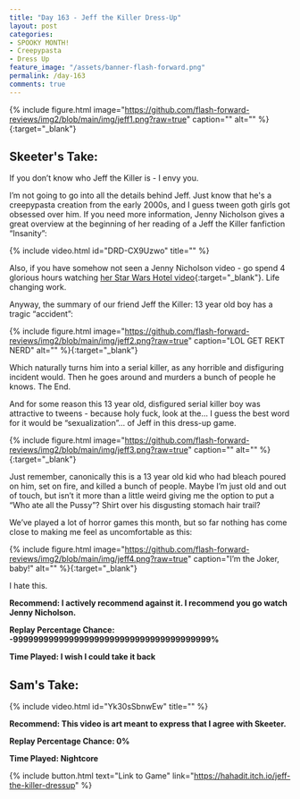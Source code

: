 ```yaml
---
title: "Day 163 - Jeff the Killer Dress-Up"
layout: post
categories:
- SPOOKY MONTH!
- Creepypasta
- Dress Up
feature_image: "/assets/banner-flash-forward.png"
permalink: /day-163
comments: true
---
```


{% include figure.html image="https://github.com/flash-forward-reviews/img2/blob/main/img/jeff1.png?raw=true" caption="" alt="" %}{:target="_blank"}

## Skeeter's Take:

If you don’t know who Jeff the Killer is - I envy you. 

I’m not going to go into all the details behind Jeff. Just know that he's a creepypasta creation from the early 2000s, and I guess tween goth girls got obsessed over him. 
If you need more information, Jenny Nicholson gives a great overview at the beginning of her reading of a Jeff the Killer fanfiction “Insanity”: 

{% include video.html id="DRD-CX9Uzwo" title="" %}

Also, if you have somehow not seen a Jenny Nicholson video - go spend 4 glorious hours watching [her Star Wars Hotel video](https://www.youtube.com/watch?v=T0CpOYZZZW4){:target="_blank"}. Life changing work. 

Anyway, the summary of our friend Jeff the Killer: 13 year old boy has a tragic “accident”:

{% include figure.html image="https://github.com/flash-forward-reviews/img2/blob/main/img/jeff2.png?raw=true" caption="LOL GET REKT NERD" alt="" %}{:target="_blank"}

Which naturally turns him into a serial killer, as any horrible and disfiguring incident would. Then he goes around and murders a bunch of people he knows. The End. 

And for some reason this 13 year old, disfigured serial killer boy was attractive to tweens - because holy fuck, look at the… I guess the best word for it would be “sexualization”... of Jeff in this dress-up game. 

{% include figure.html image="https://github.com/flash-forward-reviews/img2/blob/main/img/jeff3.png?raw=true" caption="" alt="" %}{:target="_blank"}

Just remember, canonically this is a 13 year old kid who had bleach poured on him, set on fire, and killed a bunch of people. Maybe I’m just old and out of touch, but isn’t it more than a little weird giving me the option to put a “Who ate all the Pussy”? Shirt over his disgusting stomach hair trail? 

We’ve played a lot of horror games this month, but so far nothing has come close to making me feel as uncomfortable as this: 

{% include figure.html image="https://github.com/flash-forward-reviews/img2/blob/main/img/jeff4.png?raw=true" caption="I’m the Joker, baby!" alt="" %}{:target="_blank"}

I hate this.

**Recommend: I actively recommend against it. I recommend you go watch Jenny Nicholson.**

**Replay Percentage Chance: -999999999999999999999999999999999999999%**

**Time Played: I wish I could take it back**

## Sam's Take:

{% include video.html id="Yk30sSbnwEw" title="" %}

**Recommend: This video is art meant to express that I agree with Skeeter.** 

**Replay Percentage Chance: 0%**

**Time Played: Nightcore**

{% include button.html text="Link to Game" link="https://hahadit.itch.io/jeff-the-killer-dressup" %}